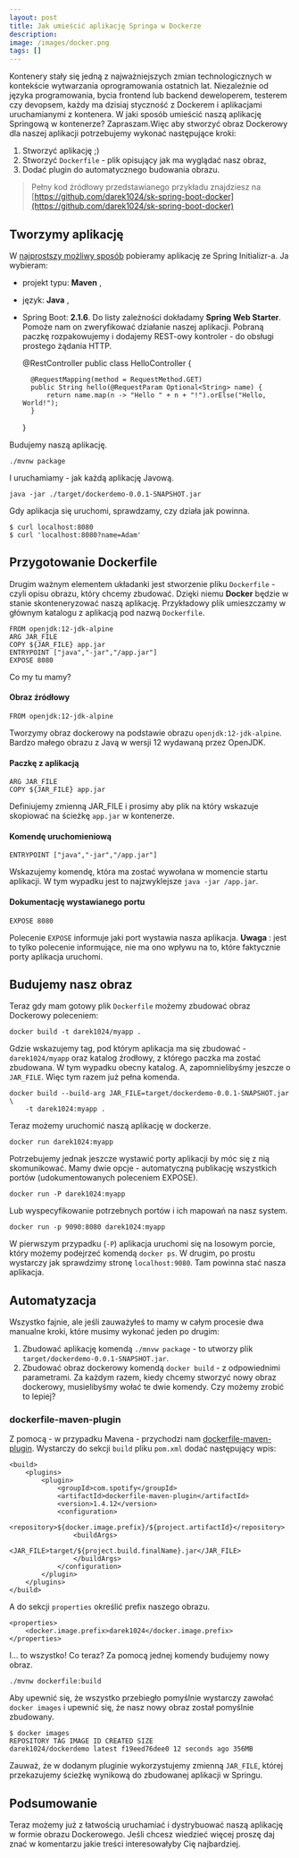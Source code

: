 ```yaml
---
layout: post
title: Jak umieścić aplikację Springa w Dockerze
description: 
image: /images/docker.png
tags: []
---
```


Kontenery stały się jedną z najważniejszych zmian technologicznych w kontekście wytwarzania oprogramowania ostatnich lat. Niezależnie od języka programowania, bycia frontend lub backend deweloperem, testerem czy devopsem, każdy ma dzisiaj styczność z Dockerem i aplikacjami uruchamianymi z kontenera. W jaki sposób umieścić naszą aplikację Springową w kontenerze? Zapraszam.Więc aby stworzyć obraz Dockerowy dla naszej aplikacji potrzebujemy wykonać następujące kroki:

1. Stworzyć aplikację ;)
2. Stworzyć `Dockerfile` - plik opisujący jak ma wyglądać nasz obraz,
3. Dodać plugin do automatycznego budowania obrazu.

> Pełny kod źródłowy przedstawianego przykładu znajdziesz na [https://github.com/darek1024/sk-spring-boot-docker](https://github.com/darek1024/sk-spring-boot-docker)

## Tworzymy aplikację
W [najprostszy możliwy sposób](https://strony.sztukakodu.pl/najprostszy-sposob-zeby-rozpoczac-nowy-projekt-w-springu/) pobieramy aplikację ze Spring Initializr-a. Ja wybieram:
- projekt typu: **Maven** ,
- język: **Java** ,
- Spring Boot: **2.1.6**.
Do listy zależności dokładamy **Spring Web Starter**. Pomoże nam on zweryfikować działanie naszej aplikacji. Pobraną paczkę rozpakowujemy i dodajemy REST-owy kontroler - do obsługi prostego żądania HTTP.

    @RestController
    public class HelloController {
    
        @RequestMapping(method = RequestMethod.GET)
        public String hello(@RequestParam Optional<String> name) {
            return name.map(n -> "Hello " + n + "!").orElse("Hello, World!");
        }
    
    }

Budujemy naszą aplikację.

    ./mvnw package

I uruchamiamy - jak każdą aplikację Javową.

    java -jar ./target/dockerdemo-0.0.1-SNAPSHOT.jar

Gdy aplikacja się uruchomi, sprawdzamy, czy działa jak powinna.

    $ curl localhost:8080
    $ curl 'localhost:8080?name=Adam'

## Przygotowanie Dockerfile
Drugim ważnym elementem układanki jest stworzenie pliku `Dockerfile` - czyli opisu obrazu, który chcemy zbudować. Dzięki niemu **Docker** będzie w stanie skonteneryzować naszą aplikację. Przykładowy plik umieszczamy w głównym katalogu z aplikacją pod nazwą `Dockerfile`.

    FROM openjdk:12-jdk-alpine
    ARG JAR_FILE
    COPY ${JAR_FILE} app.jar
    ENTRYPOINT ["java","-jar","/app.jar"]
    EXPOSE 8080

Co my tu mamy?
#### Obraz źródłowy

    FROM openjdk:12-jdk-alpine

Tworzymy obraz dockerowy na podstawie obrazu `openjdk:12-jdk-alpine`. Bardzo małego obrazu z Javą w wersji 12 wydawaną przez OpenJDK.
#### Paczkę z aplikacją

    ARG JAR_FILE
    COPY ${JAR_FILE} app.jar

Definiujemy zmienną JAR\_FILE i prosimy aby plik na który wskazuje skopiować na ścieżkę `app.jar` w kontenerze.
#### Komendę uruchomieniową

    ENTRYPOINT ["java","-jar","/app.jar"]

Wskazujemy komendę, która ma zostać wywołana w momencie startu aplikacji. W tym wypadku jest to najzwyklejsze `java -jar /app.jar`.
#### Dokumentację wystawianego portu

    EXPOSE 8080

Polecenie `EXPOSE` informuje jaki port wystawia nasza aplikacja. **Uwaga** : jest to tylko polecenie informujące, nie ma ono wpływu na to, które faktycznie porty aplikacja uruchomi.
## Budujemy nasz obraz
Teraz gdy mam gotowy plik `Dockerfile` możemy zbudować obraz Dockerowy poleceniem:

    docker build -t darek1024/myapp .

Gdzie wskazujemy tag, pod którym aplikacja ma się zbudować - `darek1024/myapp` oraz katalog źrodłowy, z którego paczka ma zostać zbudowana. W tym wypadku obecny katalog. A, zapomnielibyśmy jeszcze o `JAR_FILE`. Więc tym razem już pełna komenda.

    docker build --build-arg JAR_FILE=target/dockerdemo-0.0.1-SNAPSHOT.jar \
        -t darek1024:myapp .

Teraz możemy uruchomić naszą aplikację w dockerze.

    docker run darek1024:myapp

Potrzebujemy jednak jeszcze wystawić porty aplikacji by móc się z nią skomunikować. Mamy dwie opcje - automatyczną publikację wszystkich portów (udokumentowanych poleceniem EXPOSE).

    docker run -P darek1024:myapp

Lub wyspecyfikowanie potrzebnych portów i ich mapowań na nasz system.

    docker run -p 9090:8080 darek1024:myapp

W pierwszym przypadku (`-P`) aplikacja uruchomi się na losowym porcie, który możemy podejrzeć komendą `docker ps`. W drugim, po prostu wystarczy jak sprawdzimy stronę `localhost:9080`. Tam powinna stać nasza aplikacja.
## Automatyzacja
Wszystko fajnie, ale jeśli zauważyłeś to mamy w całym procesie dwa manualne kroki, które musimy wykonać jeden po drugim:
1. Zbudować aplikację komendą `./mnvw package` - to utworzy plik `target/dockerdemo-0.0.1-SNAPSHOT.jar`.
2. Zbudować obraz dockerowy komendą `docker build` - z odpowiednimi parametrami.
Za każdym razem, kiedy chcemy stworzyć nowy obraz dockerowy, musielibyśmy wołać te dwie komendy. Czy możemy zrobić to lepiej?
### dockerfile-maven-plugin
Z pomocą - w przypadku Mavena - przychodzi nam [dockerfile-maven-plugin](https://mvnrepository.com/artifact/com.spotify/dockerfile-maven-plugin). Wystarczy do sekcji `build` pliku `pom.xml` dodać następujący wpis:

    <build>
        <plugins>
            <plugin>
                <groupId>com.spotify</groupId>
                <artifactId>dockerfile-maven-plugin</artifactId>
                <version>1.4.12</version>
                <configuration>
                    <repository>${docker.image.prefix}/${project.artifactId}</repository>
                    <buildArgs>
                        <JAR_FILE>target/${project.build.finalName}.jar</JAR_FILE>
                    </buildArgs>
                </configuration>
            </plugin>
        </plugins>
    </build>

A do sekcji `properties` określić prefix naszego obrazu.

    <properties>
        <docker.image.prefix>darek1024</docker.image.prefix>
    </properties>

I... to wszystko! Co teraz? Za pomocą jednej komendy budujemy nowy obraz.

    ./mvnw dockerfile:build

Aby upewnić się, że wszystko przebiegło pomyślnie wystarczy zawołać `docker images` i upewnić się, że nasz nowy obraz został pomyślnie zbudowany.

    $ docker images
    REPOSITORY TAG IMAGE ID CREATED SIZE
    darek1024/dockerdemo latest f19eed76dee0 12 seconds ago 356MB

Zauważ, że w dodanym pluginie wykorzystujemy zmienną `JAR_FILE`, której przekazujemy ścieżkę wynikową do zbudowanej aplikacji w Springu.
## Podsumowanie
Teraz możemy już z łatwością uruchamiać i dystrybuować naszą aplikację w formie obrazu Dockerowego. Jeśli chcesz wiedzieć więcej proszę daj znać w komentarzu jakie treści interesowałyby Cię najbardziej.
